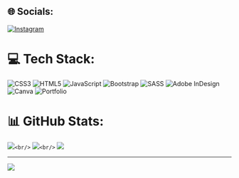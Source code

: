 ## 🌐 Socials:

[![Instagram](https://img.shields.io/badge/Instagram-%23E4405F.svg?logo=Instagram&logoColor=white)](https://instagram.com/nehu_caraballo)

# 💻 Tech Stack:

![CSS3](https://img.shields.io/badge/css3-%231572B6.svg?style=for-the-badge&logo=css3&logoColor=white) ![HTML5](https://img.shields.io/badge/html5-%23E34F26.svg?style=for-the-badge&logo=html5&logoColor=white) ![JavaScript](https://img.shields.io/badge/javascript-%23323330.svg?style=for-the-badge&logo=javascript&logoColor=%23F7DF1E) ![Bootstrap](https://img.shields.io/badge/bootstrap-%23563D7C.svg?style=for-the-badge&logo=bootstrap&logoColor=white) ![SASS](https://img.shields.io/badge/SASS-hotpink.svg?style=for-the-badge&logo=SASS&logoColor=white) ![Adobe InDesign](https://img.shields.io/badge/Adobe%20InDesign-49021F?style=for-the-badge&logo=adobeindesign&logoColor=white) ![Canva](https://img.shields.io/badge/Canva-%2300C4CC.svg?style=for-the-badge&logo=Canva&logoColor=white) ![Portfolio](https://img.shields.io/badge/Portfolio-%23000000.svg?style=for-the-badge&logo=firefox&logoColor=#FF7139)

# 📊 GitHub Stats:

![](https://github-readme-stats.vercel.app/api?username=nehuis&theme=midnight-purple&hide_border=false&include_all_commits=false&count_private=false)`<br/>`
![](https://github-readme-streak-stats.herokuapp.com/?user=nehuis&theme=midnight-purple&hide_border=false)`<br/>`
![](https://github-readme-stats.vercel.app/api/top-langs/?username=nehuis&theme=midnight-purple&hide_border=false&include_all_commits=false&count_private=false&layout=compact)

---

[![](https://visitcount.itsvg.in/api?id=nehuis&icon=0&color=0)](https://visitcount.itsvg.in)

<!-- Proudly created with GPRM ( https://gprm.itsvg.in ) -->
